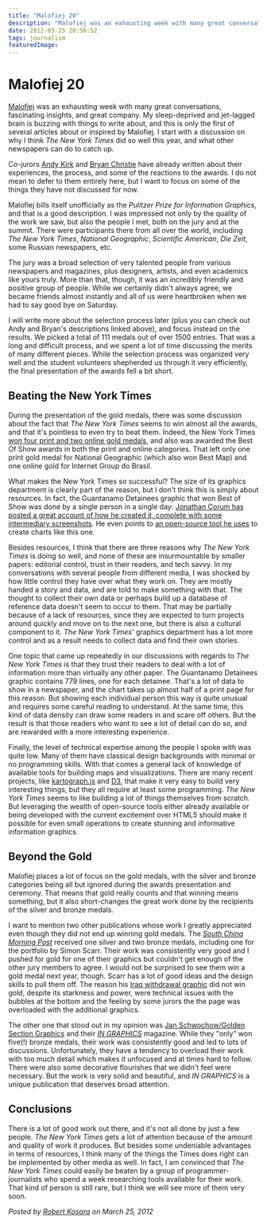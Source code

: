 ```yaml
---
title: "Malofiej 20"
description: "Malofiej was an exhausting week with many great conversations, fascinating insights, and great company. My sleep-deprived and jet-lagged brain is buzzing with things to write about, and this is only the first of several articles about or inspired by Malofiej. I start with a discussion on why I think The New York Times did so well this year, and what other newspapers can do to catch up."
date: 2012-03-25 20:56:52
tags: journalism
featuredImage: 
---
```


# Malofiej 20

<a href="http://www.malofiej20.com/">Malofiej</a> was an exhausting week with many great conversations, fascinating insights, and great company. My sleep-deprived and jet-lagged brain is buzzing with things to write about, and this is only the first of several articles about or inspired by Malofiej. I start with a discussion on why I think <em>The New York Times</em> did so well this year, and what other newspapers can do to catch up.

Co-jurors <a href="http://www.visualisingdata.com/index.php/2012/03/personal-reflections-on-malofiej-20/">Andy Kirk</a> and <a href="http://bryanchristieblog.blogspot.com/2012/03/initial-thoughts-on-malofiej20.html">Bryan Christie</a> have already written about their experiences, the process, and some of the reactions to the awards. I do not mean to defer to them entirely here, but I want to focus on some of the things they have not discussed for now.

Malofiej bills itself unofficially as the <em>Pulitzer Prize for Information Graphics</em>, and that is a good description. I was impressed not only by the quality of the work we saw, but also the people I met, both on the jury and at the summit. There were participants there from all over the world, including <em>The New York Times</em>, <em>National Geographic</em>, <em>Scientific American</em>, <em>Die Zeit</em>, some Russian newspapers, etc.

The jury was a broad selection of very talented people from various newspapers and magazines, plus designers, artists, and even academics like yours truly. More than that, though, it was an incredibly friendly and positive group of people. While we certainly didn't always agree, we became friends almost instantly and all of us were heartbroken when we had to say good bye on Saturday.

I will write more about the selection process later (plus you can check out Andy and Bryan's descriptions linked above), and focus instead on the results. We picked a total of 111 medals out of over 1500 entries. That was a long and difficult process, and we spent a lot of time discussing the merits of many different pieces. While the selection process was organized very well and the student volunteers shepherded us through it very efficiently, the final presentation of the awards fell a bit short.

## Beating the New York Times

During the presentation of the gold medals, there was some discussion about the fact that <em>The New York Times</em> seems to win almost all the awards, and that it's pointless to even try to beat them. Indeed, the New York Times <a href="http://www.snd.org/2012/03/malofiej-20-winners-the-jury-talks-about-the-gold-medal-work/">won four print and two online gold medals</a>, and also was awarded the Best Of Show awards in both the print and online categories. That left only one print gold medal for National Geographic (which also won Best Map) and one online gold for Internet Group do Brasil.

What makes the New York Times so successful? The size of its graphics department is clearly part of the reason, but I don't think this is simply about resources. In fact, the Guantanamo Detainees graphic that won Best of Show was done by a single person in a single day: <a href="http://style.org/lines/">Jonathan Corum has posted a great account of how he created it, complete with some intermediary screenshots</a>. He even points to <a href="http://nodebox.net/code/index.php/Home">an open-source tool he uses</a> to create charts like this one.

Besides resources, I think that there are three reasons why <em>The New York Times</em> is doing so well, and none of these are insurmountable by smaller papers: editorial control, trust in their readers, and tech savvy. In my conversations with several people from different media, I was shocked by how little control they have over what they work on. They are mostly handed a story and data, and are told to make something with that. The thought to collect their own data or perhaps build up a database of reference data doesn't seem to occur to them. That may be partially because of a lack of resources, since they are expected to turn projects around quickly and move on to the next one, but there is also a cultural component to it. <em>The New York Times</em>' graphics department has a lot more control and as a result needs to collect data and find their own stories.

One topic that came up repeatedly in our discussions with regards to <em>The New York Times</em> is that they trust their readers to deal with a lot of information more than virtually any other paper. The Guantanamo Detainees graphic contains 779 lines, one for each detainee. That's a lot of data to show in a newspaper, and the chart takes up almost half of a print page for this reason. But showing each individual person this way is quite unusual and requires some careful reading to understand. At the same time, this kind of data density can draw some readers in and scare off others. But the result is that those readers who want to see a lot of detail can do so, and are rewarded with a more interesting experience.

Finally, the level of technical expertise among the people I spoke with was quite low. Many of them have classical design backgrounds with minimal or no programming skills. With that comes a general lack of knowledge of available tools for building maps and visualizations. There are many recent projects, like <a href="http://kartograph.org/">kartograph.js</a> and <a href="http://mbostock.github.com/d3/">D3</a>, that make it very easy to build very interesting things, but they all require at least some programming. <em>The New York Times</em> seems to like building a lot of things themselves from scratch. But leveraging the wealth of open-source tools either already available or being developed with the current excitement over HTML5 should make it possible for even small operations to create stunning and informative information graphics.

## Beyond the Gold

Malofiej places a lot of focus on the gold medals, with the silver and bronze categories being all but ignored during the awards presentation and ceremony. That means that gold really counts and that winning means something, but it also short-changes the great work done by the recipients of the silver and bronze medals.

I want to mention two other publications whose work I greatly appreciated even though they did not end up winning gold medals. The <em><a href="http://www.scmp.com/">South China Morning Post</a></em> received one silver and two bronze medals, including one for the portfolio by Simon Scarr. Their work was consistently very good and I pushed for gold for one of their graphics but couldn't get enough of the other jury members to agree. I would not be surprised to see them win a gold medal next year, though. Scarr has a lot of good ideas and the design skills to pull them off. The reason his <a href="http://topics.scmp.com/news/hk-news-watch/article/Iraq's-bloody-toll">Iraq withdrawal graphic</a> did not win gold, despite its starkness and power, were technical issues with the bubbles at the bottom and the feeling by some jurors the the page was overloaded with the additional graphics.

The other one that stood out in my opinion was <a href="http://www.golden-section-graphics.com/">Jan Schwochow/Golden Section Graphics</a> and their <em><a href="http://www.ingraphics.info/">IN GRAPHICS</a></em> magazine. While they "only" won five(!) bronze medals, their work was consistently good and led to lots of discussions. Unfortunately, they have a tendency to overload their work with too much detail which makes it unfocused and at times hard to follow. There were also some decorative flourishes that we didn't feel were necessary. But the work is very solid and beautiful, and <em>IN GRAPHICS</em> is a unique publication that deserves broad attention.

## Conclusions

There is a lot of good work out there, and it's not all done by just a few people. <em>The New York Times</em> gets a lot of attention because of the amount and quality of work it produces. But besides some undeniable advantages in terms of resources, I think many of the things the Times does right can be implemented by other media as well. In fact, I am convinced that <em>The New York Times</em> could easily be beaten by a group of programmer-journalists who spend a week researching tools available for their work. That kind of person is still rare, but I think we will see more of them very soon.


_Posted by <a href="/about">Robert Kosara</a> on March 25, 2012_



